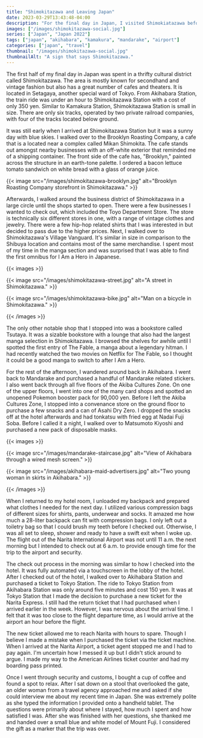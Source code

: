 ```yaml
---
title: "Shimokitazawa and Leaving Japan"
date: 2023-03-29T13:43:48-04:00
description: "For the final day in Japan, I visited Shimokiatazawa before returning to Akihabara to shop."
images: ["/images/shimokitazawa-social.jpg"]
series: ["Japan", "Japan 2022"]
tags: ["japan", "akihabara", "kamakura", "mandarake", "airport"]
categories: ["japan", "travel"]
thumbnail: "/images/shimokitazawa-social.jpg"
thumbnailAlt: "A sign that says Shimokitazawa."
---
```


The first half of my final day in Japan was spent in a thrifty cultural district called Shimokitazawa. The area is mostly known for secondhand and vintage fashion but also has a great number of cafes and theaters. It is located in Setagaya, another special ward of Tokyo. From Akihabara Station, the train ride was under an hour to Shimokitazawa Station with a cost of only 350 yen. Similar to Kamakura Station, Shimokitazawa Station is small in size. There are only six tracks, operated by two private railroad companies, with four of the tracks located below ground.

It was still early when I arrived at Shimokitazawa Station but it was a sunny day with blue skies. I walked over to the Brooklyn Roasting Company, a cafe that is a located near a complex called Mikan Shimokita. The cafe stands out amongst nearby businesses with an off-white exterior that reminded me of a shipping container. The front side of the cafe has, "Brooklyn," painted across the structure in an earth-tone palette. I ordered a bacon lettuce tomato sandwich on white bread with a glass of orange juice.

{{< image src="/images/shimokitazawa-brooklyn.jpg" alt="Brooklyn Roasting Company storefront in Shimokitazawa." >}}

Afterwards, I walked around the business district of Shimokitazawa in a large circle until the shops started to open. There were a few businesses I wanted to check out, which included the Toyo Department Store. The store is technically six different stores in one, with a range of vintage clothes and jewelry. There were a few hip-hop related shirts that I was interested in but decided to pass due to the higher prices. Next, I walked over to Shimokitazawa's Village Vanguard. It's similar in size in comparison to the Shibuya location and contains most of the same merchandise. I spent most of my time in the manga section and was surprised that I was able to find the first omnibus for I Am a Hero in Japanese.

{{< images >}}

{{< image src="/images/shimokitazawa-street.jpg" alt="A street in Shimokitazawa." >}}

{{< image src="/images/shimokitazawa-bike.jpg" alt="Man on a bicycle in Shimokitazawa." >}}

{{< /images >}}

The only other notable shop that I stopped into was a bookstore called Tsutaya. It was a sizable bookstore with a lounge that also had the largest manga selection in Shimokitazawa. I browsed the shelves for awhile until I spotted the first entry of The Fable, a manga about a legendary hitman. I had recently watched the two movies on Netflix for The Fable, so I thought it could be a good manga to switch to after I Am a Hero.

For the rest of the afternoon, I wandered around back in Akihabara. I went back to Mandarake and purchased a handful of Mandarake related stickers. I also went back through all five floors of the Akiba Cultures Zone. On one of the upper floors, I went into one of the many card shops and spotted an unopened Pokemon booster pack for 90,000 yen. Before I left the Akiba Cultures Zone, I stopped into a convenance store on the ground floor to purchase a few snacks and a can of Asahi Dry Zero. I dropped the snacks off at the hotel afterwards and had tonkatsu with fried egg at Nadai Fuji Soba. Before I called it a night, I walked over to Matsumoto Kiyoshi and purchased a new pack of disposable masks.

{{< images >}}

{{< image src="/images/mandarake-staircase.jpg" alt="View of Akihabara through a wired mesh screen." >}}

{{< image src="/images/akihabara-maid-advertisers.jpg" alt="Two young woman in skirts in Akihabara." >}}

{{< /images >}}

When I returned to my hotel room, I unloaded my backpack and prepared what clothes I needed for the next day. I utilized various compression bags of different sizes for shirts, pants, underwear and socks. It amazed me how much a 28-liter backpack can fit with compression bags. I only left out a toiletry bag so that I could brush my teeth before I checked out. Otherwise, I was all set to sleep, shower and ready to have a swift exit when I woke up. The flight out of the Narita International Airport was not until 11 a.m. the next morning but I intended to check out at 6 a.m. to provide enough time for the trip to the airport and security.

The check out process in the morning was similar to how I checked into the hotel. It was fully automated via a touchscreen in the lobby of the hotel. After I checked out of the hotel, I walked over to Akihabara Station and purchased a ticket to Tokyo Station. The ride to Tokyo Station from Akihabara Station was only around five minutes and cost 150 yen. It was at Tokyo Station that I made the decision to purchase a new ticket for the Narita Express. I still had the return ticket that I had purchased when I arrived earlier in the week. However, I was nervous about the arrival time. I felt that it was too close to the flight departure time, as I would arrive at the airport an hour before the flight.

The new ticket allowed me to reach Narita with hours to spare. Though I believe I made a mistake when I purchased the ticket via the ticket machine. When I arrived at the Narita Airport, a ticket agent stopped me and I had to pay again. I'm uncertain how I messed it up but I didn't stick around to argue. I made my way to the American Airlines ticket counter and had my boarding pass printed.

Once I went through security and customs, I bought a cup of coffee and found a spot to relax. After I sat down on a stool that overlooked the gate, an older woman from a travel agency approached me and asked if she could interview me about my recent time in Japan. She was extremely polite as she typed the information I provided onto a handheld tablet. The questions were primarily about where I stayed, how much I spent and how satisfied I was. After she was finished with her questions, she thanked me and handed over a small blue and white model of Mount Fuji. I considered the gift as a marker that the trip was over.
